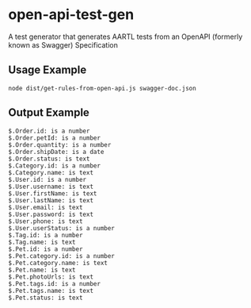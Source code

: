 # open-api-test-gen
A test generator that generates AARTL tests from an OpenAPI (formerly known as Swagger) Specification

## Usage Example

    node dist/get-rules-from-open-api.js swagger-doc.json
    
## Output Example

```
$.Order.id: is a number
$.Order.petId: is a number
$.Order.quantity: is a number
$.Order.shipDate: is a date
$.Order.status: is text
$.Category.id: is a number
$.Category.name: is text
$.User.id: is a number
$.User.username: is text
$.User.firstName: is text
$.User.lastName: is text
$.User.email: is text
$.User.password: is text
$.User.phone: is text
$.User.userStatus: is a number
$.Tag.id: is a number
$.Tag.name: is text
$.Pet.id: is a number
$.Pet.category.id: is a number
$.Pet.category.name: is text
$.Pet.name: is text
$.Pet.photoUrls: is text
$.Pet.tags.id: is a number
$.Pet.tags.name: is text
$.Pet.status: is text
```
